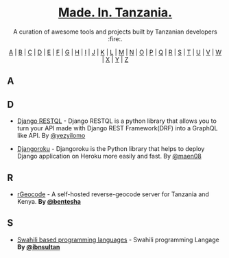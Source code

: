 <h1 align="center">
  <a href="https://tanzania-developers-community.github.io/made-in-tanzania/">
    Made. In. Tanzania.
  </a>
</h1>
<p align="center">A curation of awesome tools and projects built by Tanzanian developers :fire:.</p>

<p align="center">
  <a href="#A">A</a> | <a href="#B">B</a> | <a href="#C">C</a> | <a href="#D">D</a> | <a href="#E">E</a> | <a href="#F">F</a> | <a href="#G">G</a> | <a href="#H">H</a> | <a href="#I">I</a> | <a href="#J">J</a> | <a href="#K">K</a> | <a href="#L">L</a> | <a href="#M">M</a> | <a href="#N">N</a> | <a href="#O">O</a> | <a href="#P">P</a> | <a href="#Q">Q</a> | <a href="#R">R</a> | <a href="#S">S</a> | <a href="#T">T</a> | <a href="#U">U</a> | <a href="#V">V</a> | <a href="#W">W</a> | <a href="#X">X</a> | <a href="#Y">Y</a> | <a href="#Z">Z</a>
</p>

## <a name="A"> </a>A

<!-- 
## <a name="B"> </a>B 
- [Project Name](https://github.com/username/projectname) - Some description. **By [@username](https://twitter.com/username)**

-->

## <a name="D"> </a>D
- [Django RESTQL](https://github.com/yezyilomo/django-restql) - Django RESTQL is a python library that allows you to turn your API made with Django REST Framework(DRF) into a GraphQL like API. By [@yezyilomo](https://twitter.com/yezyilomo)

- [Djangoroku](https://github.com/maen08/djangoroku) - Djangoroku is the Python library that helps to deploy Django application on Heroku more easily and fast. By [@maen08](https://twitter.com/maentechie)

## <a name="R"> </a>R 
- [rGeocode](https://github.com/bentesha/rgeocode) - A self-hosted reverse-geocode server for Tanzania and Kenya. **By [@bentesha](https://github.com/bentesha)**


## <a name="S"> </a>S
- [Swahili based programming languages](https://github.com/ibnsultan/swahili-programming-language) -  Swahili programming Langage **By [@ibnsultan](https://github.com/ibnsultan)**

